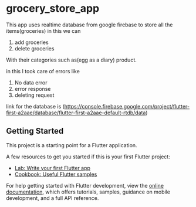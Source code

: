 # grocery_store_app
This app uses realtime database from google firebase to store all the items(groceries)
in this we can
1. add groceries
2. delete groceries  

With their categories such as(egg as a diary) product.  


in this I took care of errors like 
1. No data error
2. error response 
3. deleting request  



link for the database is 
(https://console.firebase.google.com/project/flutter-first-a2aae/database/flutter-first-a2aae-default-rtdb/data)

## Getting Started

This project is a starting point for a Flutter application.

A few resources to get you started if this is your first Flutter project:

- [Lab: Write your first Flutter app](https://docs.flutter.dev/get-started/codelab)
- [Cookbook: Useful Flutter samples](https://docs.flutter.dev/cookbook)

For help getting started with Flutter development, view the
[online documentation](https://docs.flutter.dev/), which offers tutorials,
samples, guidance on mobile development, and a full API reference.
